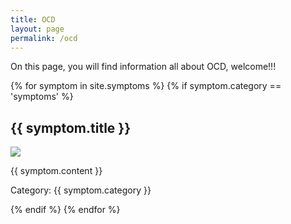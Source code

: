 ```yaml
---
title: OCD
layout: page
permalink: /ocd
---
```

On this page, you will find information all about OCD, welcome!!!



{% for symptom in site.symptoms %}
{% if symptom.category == 'symptoms' %}
<h2>{{ symptom.title }}</h2>
<p><img src="{{ symptom.image }}" /></p>
<p>{{ symptom.content }}</p>
<p>Category: {{ symptom.category }}</p>
{% endif %}
{% endfor %} 